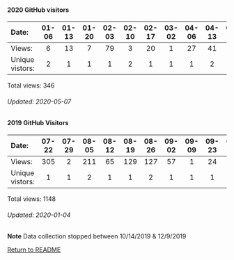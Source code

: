 #### 2020 GitHub visitors
Date:		   |  01-06   |       01-13   |       01-20   |       02-03   |  02-10  |  02-17  |  03-02  |  04-06  |  04-13  |  04-20
|:---   |:---: |:---:  |:---:  |:---:  |:---:  |:---:  |:---:  |:---:  |:---:  |:---:
Views:		  |  6       |       13      |       7       |       79      |  3      |  20     |  1      |  27     |  41     |  3
Unique  vistors:  |  2       |       1       |       1       |       1  |      2  |      1  |      1  |      1  |      2  |      1

Total views: 346
###### Updated: 2020-05-07

#### 2019 GitHub Visitors
Date:   |         07-22   |       07-29   |       08-05   |       08-12   |       08-19   |       08-26   |       09-02   |       09-09   |  09-23  |  09-30  |  10-07  |  10-14  |  12-09  |  12-16  |  12-23  |  12-30
|:---   |:---:    |:---:  |:---:  |:---:  |:---:  |:---:  |:---:  |:---:  |:---:  |:---:  |:---:  |:---:  |:---:  |:---:  |:---:  |:---:
Views:  |         305     |       2       |       211     |       65      |       129     |       127     |       57      |       1       |  24     |  15     |  35     |  1      |  29     |  1      |  118    |  28
Unique  vistors:  |       1       |       1       |       2       |       1       |       1       |       2       |       1       |       1  |      1  |      2  |      2  |      1  |      2  |      1  |      1  |      1

Total views: 1148
###### Updated: 2020-01-04
**Note**  Data collection stopped between 10/14/2019 & 12/9/2019

[Return to README](https://github.com/BradleyA/user-files/blob/master/README.md#user-files)
